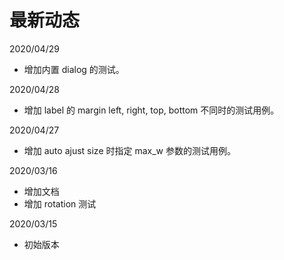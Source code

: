 # 最新动态

2020/04/29
 * 增加内置 dialog 的测试。
 
2020/04/28
 * 增加 label 的 margin left, right, top, bottom 不同时的测试用例。

2020/04/27
 * 增加 auto ajust size 时指定 max_w 参数的测试用例。

2020/03/16
 * 增加文档
 * 增加 rotation 测试

2020/03/15
 * 初始版本
